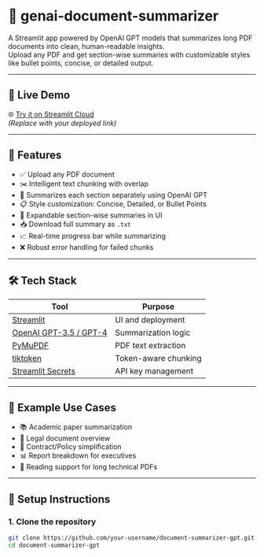 # 📄 genai-document-summarizer

A Streamlit app powered by OpenAI GPT models that summarizes long PDF documents into clean, human-readable insights.  
Upload any PDF and get section-wise summaries with customizable styles like bullet points, concise, or detailed output.

---

## 🚀 Live Demo

🌐 [Try it on Streamlit Cloud](https://your-username-your-app-name.streamlit.app)  
*(Replace with your deployed link)*

---

## 🧠 Features

- ✅ Upload any PDF document
- ✂️ Intelligent text chunking with overlap
- 🧾 Summarizes each section separately using OpenAI GPT
- 📋 Style customization: Concise, Detailed, or Bullet Points
- 🧩 Expandable section-wise summaries in UI
- 📥 Download full summary as `.txt`
- 📈 Real-time progress bar while summarizing
- ❌ Robust error handling for failed chunks

---

## 🛠️ Tech Stack

| Tool        | Purpose                          |
|-------------|----------------------------------|
| [Streamlit](https://streamlit.io) | UI and deployment |
| [OpenAI GPT-3.5 / GPT-4](https://platform.openai.com/) | Summarization logic |
| [PyMuPDF](https://pymupdf.readthedocs.io/) | PDF text extraction |
| [tiktoken](https://github.com/openai/tiktoken) | Token-aware chunking |
| [Streamlit Secrets](https://docs.streamlit.io/library/advanced-features/secrets-management) | API key management |

---

## 🧾 Example Use Cases

- 📚 Academic paper summarization  
- 📄 Legal document overview  
- 📝 Contract/Policy simplification  
- 📊 Report breakdown for executives  
- 🧠 Reading support for long technical PDFs

---

## 🧰 Setup Instructions

### 1. Clone the repository

```bash
git clone https://github.com/your-username/document-summarizer-gpt.git
cd document-summarizer-gpt
